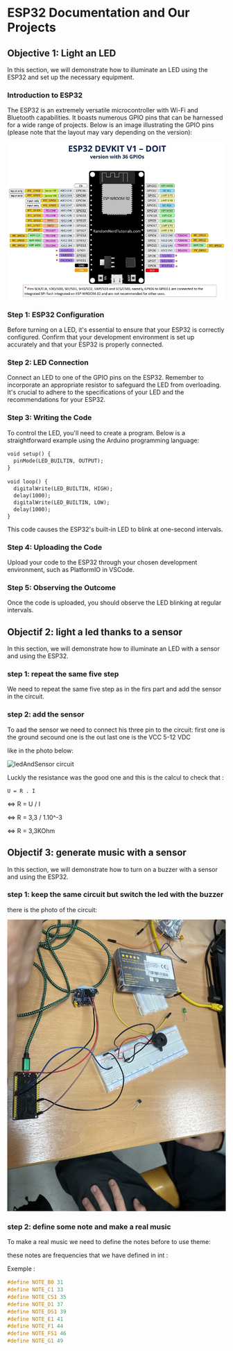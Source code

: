 # ESP32 Documentation and Our Projects

## Objective 1: Light an LED

In this section, we will demonstrate how to illuminate an LED using the ESP32 and set up the necessary equipment.

### Introduction to ESP32

The ESP32 is an extremely versatile microcontroller with Wi-Fi and Bluetooth capabilities. It boasts numerous GPIO pins that can be harnessed for a wide range of projects. Below is an image illustrating the GPIO pins (please note that the layout may vary depending on the version):

![GPIO Pinout](GPIOS.webp)

### Step 1: ESP32 Configuration

Before turning on a LED, it's essential to ensure that your ESP32 is correctly configured. Confirm that your development environment is set up accurately and that your ESP32 is properly connected.

### Step 2: LED Connection

Connect an LED to one of the GPIO pins on the ESP32. Remember to incorporate an appropriate resistor to safeguard the LED from overloading. It's crucial to adhere to the specifications of your LED and the recommendations for your ESP32.

### Step 3: Writing the Code

To control the LED, you'll need to create a program. Below is a straightforward example using the Arduino programming language:

```arduino
void setup() {
  pinMode(LED_BUILTIN, OUTPUT);
}

void loop() {
  digitalWrite(LED_BUILTIN, HIGH);
  delay(1000);
  digitalWrite(LED_BUILTIN, LOW);
  delay(1000);
}
```

This code causes the ESP32's built-in LED to blink at one-second intervals.

### Step 4: Uploading the Code

Upload your code to the ESP32 through your chosen development environment, such as PlatformIO in VSCode.

### Step 5: Observing the Outcome

Once the code is uploaded, you should observe the LED blinking at regular intervals.

## Objectif 2: light a led thanks to a sensor

In this section, we will demonstrate how to illuminate an LED with a sensor and using the ESP32.

### step 1: repeat the same five step

We need to repeat the same five step as in the firs part and add the sensor in the circuit.

### step 2: add the sensor

To aad the sensor we need to connect his three pin to the circuit:
first one is the ground
secound one is the out
last one is the VCC 5-12 VDC

like in the photo below:

![ledAndSensor circuit](ledAndSensor.JPG)

Luckly the resistance was the good one and this is the calcul to check that :

    U = R . I
<=> R = U / I

<=> R = 3,3 / 1.10^-3

<=> R = 3,3KOhm

## Objectif 3: generate music with a sensor

In this section, we will demonstrate how to turn on a buzzer with a sensor and using the ESP32.

### step 1: keep the same circuit but switch the led with the buzzer

there is the photo of the circuit:

![buzzerAndSensor circuit](buzzerAndSensor.JPG)

### step 2: define some note and make a real music

To make a real music we need to define the notes before to use theme: 

these notes are frequencies that we have defined in int :

Exemple :
```cpp
#define NOTE_B0 31
#define NOTE_C1 33
#define NOTE_CS1 35
#define NOTE_D1 37
#define NOTE_DS1 39
#define NOTE_E1 41
#define NOTE_F1 44
#define NOTE_FS1 46
#define NOTE_G1 49
```


